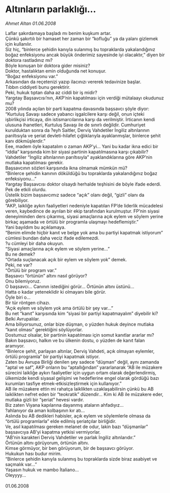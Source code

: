 # Altınların parlaklığı...

*Ahmet Altan 01.06.2008*

<div class="taraf_structure_2col_1zq">
<div class="margen_n">



 <p>Laflar şakırdamaya başladı mı benim kuşkum artar.<br/>
Çünkü şakırtılı bir hamaset her zaman bir “kofluğu” ya da yalanı gizlemek için kullanılır.<br/>
Siz hiç, “binlerce şehidin kanıyla sulanmış bu topraklarda yakalandığınız boğaz enfeksiyonu ancak büyük önderimiz sayesinde iyi olacaktır,” diyen bir doktora rastladınız mı?<br/>
Böyle konuşan bir doktora gider misiniz?<br/>
Doktor, hastalıktan emin olduğunda net konuşur.<br/>
“Boğaz enfeksiyonu var.”<br/>
Arkasından da reçetenizi yazıp ilacınızı vererek tedavinize başlar.<br/>
Tıbbın ciddiyeti bunu gerektirir.<br/>
Peki, hukuk tıptan daha az ciddi bir iş midir?<br/>
Yargıtay Başsavcısı’nın, AKP’nin kapatılması için verdiği mütalaayı okudunuz mu?<br/>
2008 yılında açılan bir parti kapatma davasında başsavcı şöyle diyor:<br/>
“Kurtuluş Savaşı sadece yabancı işgalcilere karşı değil, onun içteki işbirlikçisi irticaya, din istismarcılarına karşı da verilmiştir. İrticanın kendi ulusuna ihanetleri, Kurtuluş Savaşı ile de sınırlı değildir. Cumhuriyet kurulduktan sonra da ?eyh Saitler, Derviş Vahdetiler İngiliz altınlarının parıltısıyla ve şeriat devleti-hilafet çığlıklarıyla ayaklanmışlar, binlerce şehit kanı dökmüşlerdir.”<br/>
Eee, madem öyle kapatalım o zaman AKP’yi... Yani bu kadar ikna edici bir “iddia” karşısında kim bir siyasi partinin kapatılmasına karşı çıkabilir?<br/>
Vahdetiler “İngiliz altınlarının parıltısıyla” ayaklandıklarına göre AKP’nin mutlaka kapatılması gerekir.<br/>
Başsavcının sözleri karşısında ikna olmamak mümkün mü?<br/>
“Binlerce şehidin kanının döküldüğü bu topraklarda yakalandığınız boğaz enfeksiyonu...”<br/>
Yargıtay Başsavcısı doktor olsaydı herhalde teşhisini de böyle ifade ederdi.<br/>
Pek de etkili olurdu.<br/>
Üstelik bizim başsavcımız sadece “açık” olanı değil, “gizli” olanı da görebiliyor.<br/>
“AKP, laikliğe aykırı faaliyetleri nedeniyle kapatılan FP’de liderlik mücadelesi veren, kaybedince de ayrılan bir ekip tarafından kurulmuştur. FP’nin siyasi deneyiminden ders çıkarmış, siyasi amaçlarına açık eylem ve söylem yerine birkaç aşamada ve örtülü bir programla ulaşmayı hedeflemiştir.”<br/>
Yani bayıldım bu açıklamaya.<br/>
“Benim elimde hiçbir kanıt ve belge yok ama bu partiyi kapatmak istiyorum” cümlesi bundan daha veciz ifade edilemezdi.<br/>
?u cümleyi bir daha okuyun.<br/>
“Siyasi amaçlarına açık eylem ve söylem yerine...”<br/>
Bu ne demek?<br/>
“Ortada suçlanacak açık bir eylem ve söylem yok” demek.<br/>
Peki, ne var?<br/>
“Örtülü bir program var.”<br/>
Başsavcı “örtünün” altını nasıl görüyor?<br/>
Onu bilemiyoruz.<br/>
O başsavcı... Canının istediğini görür... Örtünün altını üstünü... <br/>
Hatta o kadar yeteneklidir ki olmayanı bile görür.<br/>
Öyle biri o... <br/>
Bir tür röntgen cihazı.<br/>
“Açık eylem ve söylem yok ama örtülü bir şey var...”<br/>
Bu net “kanıt” karşısında kim “siyasi bir partiyi kapatmayalım” diyebilir ki?<br/>
Belki Avrupalılar.<br/>
Ama biliyorsunuz, onlar bize düşman, o yüzden hukuk deyince mutlaka “kanıt olması” gerektiğini söylüyorlar.<br/>
Dostumuz olsalar, bir partinin kapatılması için somut kanıtlar ararlar mı?<br/>
Bakın başsavcı, halkın ve bu ülkenin dostu, o yüzden de kanıt falan aramıyor.<br/>
“Binlerce şehit, parlayan altınlar, Derviş Vahdeti, açık olmayan eylemler, örtülü programla” bir partiyi kapatmak istiyor.<br/>
Zaten bu Avrupa Birliği denilen şey sadece “düşman” değil, aynı zamanda “aptal ve saf”, AKP onların bu “aptallığından” yararlanarak “AB ile müzakere sürecini laikliğe aykırı faaliyetler için uygun ortam olarak değerlendirmiş, ülkemizde kendi siyasal gelişimi ve hedeflerine engel olarak gördüğü bazı kurumları tasfiye etmek-etkisizleştirmek için kullanıyor.”<br/>
AB ile müzakere ettin mi rahatça laiklikten uzaklaşabilirsin çünkü bu AB laiklikten nefret eden bir “teokratik” düzendir... Kim ki AB ile müzakere eder, mutlaka gizli bir “şeriat” hevesi vardır.<br/>
Biz zaten Viyana kapılarına dayanmış ataların ahfadıyız...<br/>
?ahlanıyor da aman kolbaşının kır atı...<br/>
Aslında bu AB dedikleri habisler, açık eylem ve söylemlerle olmasa da “örtülü programlarla” elde edilmiş şeriatçılar birliğidir.<br/>
Ve, asıl kapatılması gereken melanet de odur, lakin bazı “düşmanlar” başsavcıya AB’yi kapatma yetkisi vermiyorlar.<br/>
“AB’nin karakteri Derviş Vahdetiler ve parlak İngiliz altınlarıdır.”<br/>
Örtünün altını görüyorum, örtünün altını.<br/>
Kimse görmüyor, bir ben görüyorum, bir de başsavcı görüyor.<br/>
Hukukun hası budur mirim.<br/>
“Binlerce şehidin kanıyla sulanmış bu topraklarda sizde biraz asabiyet ve saçmalık var...”<br/>
Yaşasın hukuk ve mambo İtaliano...<br/>
Oleyyyy...<br/>
<br/>
01.06.2008</p>
<br/>
<br/>
<br/>



<br/>


<div id="taraf_not">
</div>

</div>


</div>
